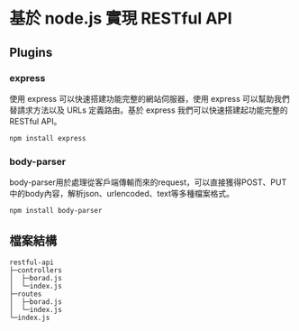 # 基於 node.js 實現 RESTful API

## Plugins

### express

使用 express 可以快速搭建功能完整的網站伺服器，使用 express 可以幫助我們替請求方法以及 URLs 定義路由。基於 express 我們可以快速搭建起功能完整的 RESTful API。

```sh
npm install express
```

### body-parser
body-parser用於處理從客戶端傳輸而來的request，可以直接獲得POST、PUT中的body內容，解析json、urlencoded、text等多種檔案格式。

```sh
npm install body-parser
```

## 檔案結構
```
restful-api
├─controllers
│  ├─borad.js
│  └─index.js
├─routes
│  ├─borad.js
│  └─index.js
└─index.js
```
